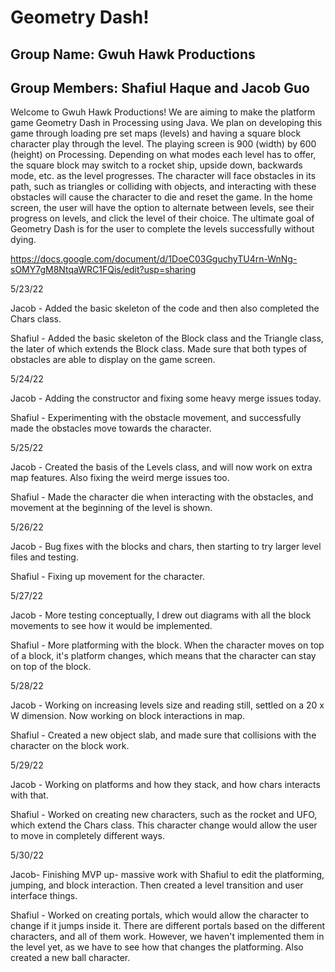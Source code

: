 # Geometry Dash!

## Group Name: Gwuh Hawk Productions
## Group Members: Shafiul Haque and Jacob Guo

Welcome to Gwuh Hawk Productions! We are aiming to make the platform game Geometry Dash in Processing using Java. We plan on developing this game through loading pre set maps (levels) and having a square block character play through the level. The playing screen is 900 (width) by 600 (height) on Processing. Depending on what modes each level has to offer, the square block may switch to a rocket ship, upside down, backwards mode, etc. as the level progresses. The character will face obstacles in its path, such as triangles or colliding with objects, and interacting with these obstacles will cause the character to die and reset the game. In the home screen, the user will have the option to alternate between levels, see their progress on levels, and click the level of their choice. The ultimate goal of Geometry Dash is for the user to complete the levels successfully without dying.

https://docs.google.com/document/d/1DoeC03GguchyTU4rn-WnNg-sOMY7gM8NtqaWRC1FQis/edit?usp=sharing

5/23/22


Jacob - Added the basic skeleton of the code and then also completed the Chars class.


Shafiul - Added the basic skeleton of the Block class and the Triangle class, the later of which extends the Block class. Made sure that both types of obstacles are able to display on the game screen.


5/24/22

Jacob - Adding the constructor and fixing some heavy merge issues today.

Shafiul - Experimenting with the obstacle movement, and successfully made the obstacles move towards the character.


5/25/22

Jacob - Created the basis of the Levels class, and will now work on extra map features. Also fixing the weird merge issues too.

Shafiul - Made the character die when interacting with the obstacles, and movement at the beginning of the level is shown.


5/26/22

Jacob - Bug fixes with the blocks and chars, then starting to try larger level files and testing.

Shafiul - Fixing up movement for the character.


5/27/22

Jacob - More testing conceptually, I drew out diagrams with all the block movements to see how it would be implemented.

Shafiul - More platforming with the block. When the character moves on top of a block, it's platform changes, which means that the character can stay on top of the block.


5/28/22

Jacob - Working on increasing levels size and reading still, settled on a 20 x W dimension. Now working on block interactions in map.

Shafiul - Created a new object slab, and made sure that collisions with the character on the block work.


5/29/22

Jacob - Working on platforms and how they stack, and how chars interacts with that.

Shafiul - Worked on creating new characters, such as the rocket and UFO, which extend the Chars class. This character change would allow the user to move in completely different ways.


5/30/22

Jacob- Finishing MVP up- massive work with Shafiul to edit the platforming, jumping, and block interaction. Then created a level transition and user interface things.

Shafiul - Worked on creating portals, which would allow the character to change if it jumps inside it. There are different portals based on the different characters, and all of them work. However, we haven't implemented them in the level yet, as we have to see how that changes the platforming. Also created a new ball character.

